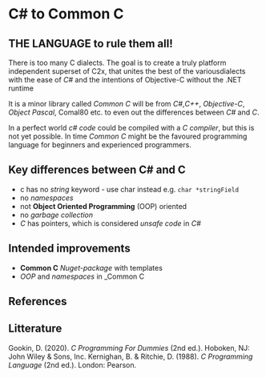 # C# to Common C
## THE LANGUAGE to rule them all!

There is too many C dialects. The goal is to create a truly platform independent superset of C2x, that unites the best of the variousdialects with the ease of _C#_ and the intentions of Objective-C without the .NET runtime

It is a minor library called _Common C_ will be from _C#_,_C++_, _Objective-C_, _Object Pascal_, Comal80 etc. to even out the differences between _C#_ and _C_.

In a perfect world _c# code_ could be compiled with a _C compiler_, but this is not yet possible. In time _Common C_ might be the favoured programming language for beginners and experienced programmers.

## Key differences between C# and C
- c has no _string_ keyword - use char instead e.g. `char *stringField`
- no _namespaces_
- not __Object Oriented Programming__ (OOP) oriented 
- no _garbage collection_
- _C_ has pointers, which is considered _unsafe code_ in _C#_

## Intended improvements
- __Common C__ _Nuget-package_ with templates
- _OOP_ and _namespaces_ in _Common C

## References

## Litterature
Gookin, D. (2020). _C Programming For Dummies_ (2nd ed.). Hoboken, NJ: John Wiley & Sons, Inc.
Kernighan, B. & Ritchie, D. (1988). _C Programming Language_ (2nd ed.). London: Pearson.
